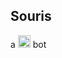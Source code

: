 <h2>Souris</h2>
a <img src="https://discordapp.com/assets/07714cff6af26f83c1f74b89bc7dd48b.svg" height="20"> bot
